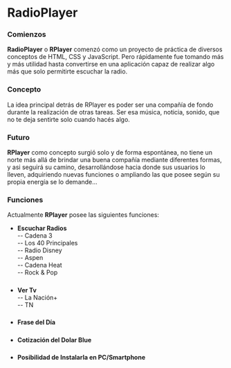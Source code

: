# RadioPlayer

### Comienzos
**RadioPlayer** o **RPlayer** comenzó como un proyecto de práctica de diversos conceptos de HTML, CSS y JavaScript. Pero rápidamente fue tomando más y más utilidad hasta convertirse en una aplicación capaz de realizar algo más que solo permitirte escuchar la radio.

### Concepto
La idea principal detrás de RPlayer es poder ser una compañía de fondo durante la realización de otras tareas. Ser esa música, noticia, sonido, que no te deja sentirte solo cuando hacés algo.

### Futuro
**RPlayer** como concepto surgió solo y de forma espontánea, no tiene un norte más allá de brindar una buena compañía mediante diferentes formas, y asi seguirá su camino, desarrollándose hacia donde sus usuarios lo lleven, adquiriendo nuevas funciones o ampliando las que posee según su propia energía se lo demande...

### Funciones
Actualmente **RPlayer** posee las siguientes funciones:
- **Escuchar Radios**  
-- Cadena 3  
-- Los 40 Principales  
-- Radio Disney  
-- Aspen  
-- Cadena Heat  
-- Rock & Pop  
#####
- **Ver Tv**  
-- La Nación+  
-- TN
#####
- **Frase del Día**
#####
- **Cotización del Dolar Blue**
#####
- **Posibilidad de Instalarla en PC/Smartphone**

